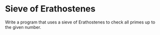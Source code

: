 # Sieve of Erathostenes

Write a program that uses a sieve of Erathostenes to check all primes up to the given number.
